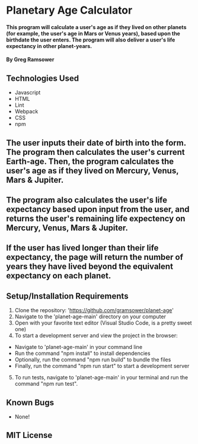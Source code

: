 # Planetary Age Calculator

#### This program will calculate a user's age as if they lived on other planets (for example, the user's age in Mars or Venus years), based upon the birthdate the user enters. The program will also deliver a user's life expectancy in other planet-years. 

#### By Greg Ramsower

## Technologies Used

* Javascript
* HTML
* Lint
* Webpack
* CSS
* npm

## The user inputs their date of birth into the form.  The program then calculates the user's current Earth-age. Then, the program calculates the user's age as if they lived on Mercury, Venus, Mars & Jupiter.

## The program also calculates the user's life expectancy based upon input from the user, and returns the user's remaining life expectency on Mercury, Venus, Mars & Jupiter.

## If the user has lived longer than their life expectancy, the page will return the number of years they have lived beyond the equivalent expectancy on each planet.

## Setup/Installation Requirements

1. Clone the repository: 'https://github.com/gramsower/planet-age'
2. Navigate to the 'planet-age-main' directory on your computer
3. Open with your favorite text editor (Visual Studio Code, is a pretty sweet one)
4. To start a development server and view the project in the browser:
- Navigate to 'planet-age-main' in your command line
- Run the command "npm install" to install dependencies
- Optionally, run the command "npm run build" to bundle the files
- Finally, run the command "npm run start" to start a development server
5. To run tests, navigate to 'planet-age-main' in your terminal and run the command "npm run test".


## Known Bugs

* None!

## MIT License 